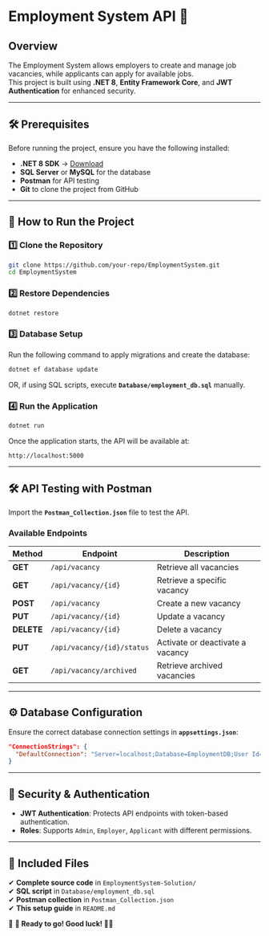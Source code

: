 # Employment System API 🚀

## Overview  
The Employment System allows employers to create and manage job vacancies, while applicants can apply for available jobs.  
This project is built using **.NET 8**, **Entity Framework Core**, and **JWT Authentication** for enhanced security.  

---

## 🛠 Prerequisites  
Before running the project, ensure you have the following installed:  

- **.NET 8 SDK** → [Download](https://dotnet.microsoft.com/en-us/download)  
- **SQL Server** or **MySQL** for the database  
- **Postman** for API testing  
- **Git** to clone the project from GitHub  

---

## 🚀 How to Run the Project  

### 1️⃣ Clone the Repository  
```bash
git clone https://github.com/your-repo/EmploymentSystem.git
cd EmploymentSystem
```

### 2️⃣ Restore Dependencies  
```bash
dotnet restore
```

### 3️⃣ Database Setup  
Run the following command to apply migrations and create the database:  
```bash
dotnet ef database update
```
OR, if using SQL scripts, execute **`Database/employment_db.sql`** manually.

### 4️⃣ Run the Application  
```bash
dotnet run
```
Once the application starts, the API will be available at:  
```
http://localhost:5000
```

---

## 🛠 API Testing with Postman  
Import the **`Postman_Collection.json`** file to test the API.  

### Available Endpoints  
| Method | Endpoint | Description |
|--------|---------|-------------|
| **GET** | `/api/vacancy` | Retrieve all vacancies |
| **GET** | `/api/vacancy/{id}` | Retrieve a specific vacancy |
| **POST** | `/api/vacancy` | Create a new vacancy |
| **PUT** | `/api/vacancy/{id}` | Update a vacancy |
| **DELETE** | `/api/vacancy/{id}` | Delete a vacancy |
| **PUT** | `/api/vacancy/{id}/status` | Activate or deactivate a vacancy |
| **GET** | `/api/vacancy/archived` | Retrieve archived vacancies |

---

## ⚙️ Database Configuration  
Ensure the correct database connection settings in **`appsettings.json`**:  
```json
"ConnectionStrings": {
  "DefaultConnection": "Server=localhost;Database=EmploymentDB;User Id=your_user;Password=your_password;"
}
```

---

## 🔐 Security & Authentication  
- **JWT Authentication**: Protects API endpoints with token-based authentication.  
- **Roles**: Supports `Admin`, `Employer`, `Applicant` with different permissions.  

---

## 📂 Included Files  
✔ **Complete source code** in `EmploymentSystem-Solution/`  
✔ **SQL script** in `Database/employment_db.sql`  
✔ **Postman collection** in `Postman_Collection.json`  
✔ **This setup guide** in `README.md`  

🎯 **🚀 Ready to go! Good luck! 💪🔥**
